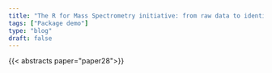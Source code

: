 ```yaml
---
title: "The R for Mass Spectrometry initiative: from raw data to identifications and quantitative proteomics data analysis"
tags: ["Package demo"]
type: "blog"
draft: false
---
```


{{< abstracts paper="paper28">}}


